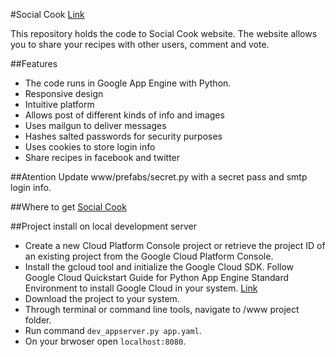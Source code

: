#Social Cook [Link](http://social-cook.appspot.com/)

This repository holds the code to Social Cook website.
The website allows you to share your recipes with other users, comment and vote.

##Features
- The code runs in Google App Engine with Python.
- Responsive design
- Intuitive platform
- Allows post of different kinds of info and images
- Uses mailgun to deliver messages
- Hashes salted passwords for security purposes
- Uses cookies to store login info
- Share recipes in facebook and twitter

##Atention
Update www/prefabs/secret.py with a secret pass and smtp login info.

##Where to get
[Social Cook](http://social-cook.appspot.com/)

##Project install on local development server
- Create a new Cloud Platform Console project or retrieve the project ID of an existing project from the Google Cloud Platform Console.
- Install the gcloud tool and initialize the Google Cloud SDK. Follow Google Cloud Quickstart Guide for Python App Engine Standard Environment to install Google Cloud in your system. [Link](https://cloud.google.com/appengine/docs/python/quickstart)
- Download the project to your system.
- Through terminal or command line tools, navigate to /www project folder.
- Run command `dev_appserver.py app.yaml`.
- On your brwoser open `localhost:8080`.



